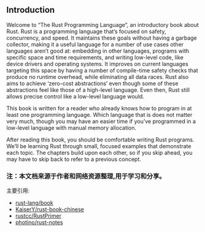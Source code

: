 ## Introduction

  Welcome to “The Rust Programming Language”, an introductory book about Rust. Rust is a programming language that’s focused on safety, concurrency, and speed. It maintains these goals without having a garbage collector, making it a useful language for a number of use cases other languages aren’t good at: embedding in other languages, programs with specific space and time requirements, and writing low-level code, like device drivers and operating systems. It improves on current languages targeting this space by having a number of compile-time safety checks that produce no runtime overhead, while eliminating all data races. Rust also aims to achieve ‘zero-cost abstractions’ even though some of these abstractions feel like those of a high-level language. Even then, Rust still allows precise control like a low-level language would.

  This book is written for a reader who already knows how to program in at least one programming language. Which language that is does not matter very much, though you may have an easier time if you’ve programmed in a low-level language with manual memory allocation.

  After reading this book, you should be comfortable writing Rust programs. We’ll be learning Rust through small, focused examples that demonstrate each topic. The chapters build upon each other, so if you skip ahead, you may have to skip back to refer to a previous concept.


### 注：本文档来源于作者和网络资源整理,用于学习和分享。
  主要引用:
- [rust-lang/book](https://github.com/rust-lang/rust/tree/master/src/doc/book)
- [KaiserY/rust-book-chinese](https://github.com/KaiserY/rust-book-chinese/tree/master/content)
- [rustcc/RustPrimer](https://github.com/rustcc/RustPrimer)
- [photino/rust-notes](https://github.com/photino/rust-notes)
